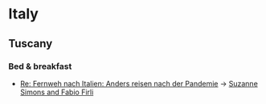 # Italy

## Tuscany

### Bed & breakfast

 - [Re: Fernweh nach Italien: Anders reisen nach der Pandemie](https://www.arte.tv/de/videos/100292-004-A/re-fernweh-nach-italien/) -> [Suzanne Simons and Fabio Firli](https://pillowandpepper.com/en/italien/toskana/follonico)
